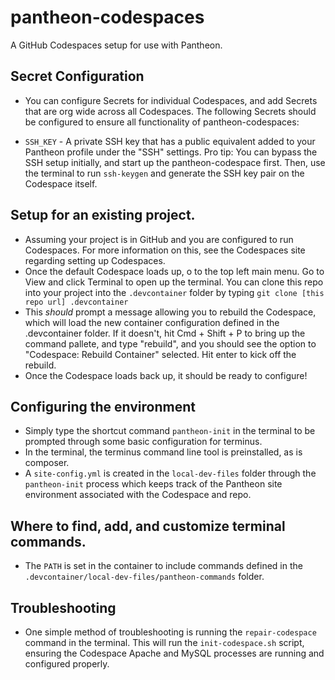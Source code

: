 # pantheon-codespaces
A GitHub Codespaces setup for use with Pantheon.

## Secret Configuration
- You can configure Secrets for individual Codespaces, and add Secrets that are org wide across all Codespaces. The following Secrets should be configured to ensure all functionality of pantheon-codespaces:

* `SSH_KEY` - A private SSH key that has a public equivalent added to your Pantheon profile under the "SSH" settings. Pro tip: You can bypass the SSH setup initially, and start up the pantheon-codespace first. Then, use the terminal to run `ssh-keygen` and generate the SSH key pair on the Codespace itself.

## Setup for an existing project.
- Assuming your project is in GitHub and you are configured to run Codespaces. For more information on this, see the Codespaces site regarding setting up Codespaces.
- Once the default Codespace loads up, o to the top left main menu. Go to View and click Terminal to open up the terminal. You can clone this repo into your project into the `.devcontainer` folder by typing `git clone [this repo url] .devcontainer`
- This *should* prompt a message allowing you to rebuild the Codespace, which will load the new container configuration defined in the .devcontainer folder. If it doesn't, hit Cmd + Shift + P to bring up the command pallete, and type "rebuild", and you should see the option to "Codespace: Rebuild Container" selected. Hit enter to kick off the rebuild.
- Once the Codespace loads back up, it should be ready to configure!

## Configuring the environment
- Simply type the shortcut command `pantheon-init` in the terminal to be prompted through some basic configuration for terminus.
- In the terminal, the terminus command line tool is preinstalled, as is composer.
- A `site-config.yml` is created in the `local-dev-files` folder through the `pantheon-init` process which keeps track of the Pantheon site environment associated with the Codespace and repo.

## Where to find, add, and customize terminal commands.
- The `PATH` is set in the container to include commands defined in the `.devcontainer/local-dev-files/pantheon-commands` folder.

## Troubleshooting
- One simple method of troubleshooting is running the `repair-codespace` command in the terminal. This will run the `init-codespace.sh` script, ensuring the Codespace Apache and MySQL processes are running and configured properly.